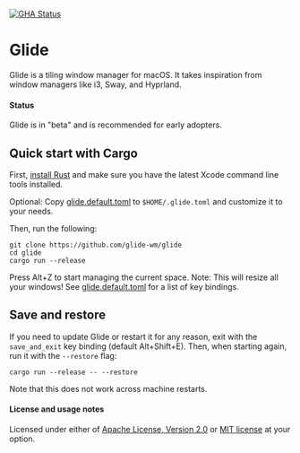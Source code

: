 <!-- GUIDE_EXCLUDE_START -->
[![GHA Status]][GitHub Actions]

# Glide

Glide is a tiling window manager for macOS. It takes inspiration from window
managers like i3, Sway, and Hyprland.

#### Status
<!-- GUIDE_EXCLUDE_END -->

Glide is in "beta" and is recommended for early adopters.

## Quick start with Cargo

First, [install Rust](https://rustup.rs) and make sure you have the latest Xcode command line tools installed.

Optional: Copy [glide.default.toml] to `$HOME/.glide.toml` and customize it to
your needs.

Then, run the following:

```
git clone https://github.com/glide-wm/glide
cd glide
cargo run --release
```

Press Alt+Z to start managing the current space. Note: This will resize all your
windows! See [glide.default.toml] for a list of key bindings.

[glide.default.toml]: ./glide.default.toml

## Save and restore

If you need to update Glide or restart it for any reason, exit with the
`save_and_exit` key binding (default Alt+Shift+E). Then, when starting again,
run it with the `--restore` flag:

```
cargo run --release -- --restore
```

Note that this does not work across machine restarts.

<!-- GUIDE_EXCLUDE_START -->
#### License and usage notes

Licensed under either of [Apache License, Version 2.0](LICENSE-APACHE) or
[MIT license](LICENSE-MIT) at your option.

[GitHub Actions]: https://github.com/glide-wm/glide/actions
[GHA Status]: https://github.com/glide-wm/glide/actions/workflows/rust.yml/badge.svg
<!-- GUIDE_EXCLUDE_END -->
